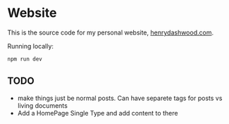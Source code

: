 # Website

This is the source code for my personal website, [henrydashwood.com](https://henrydashwood.com).

Running locally:

```zsh
npm run dev
```

## TODO

- make things just be normal posts. Can have separete tags for posts vs living documents
- Add a HomePage Single Type and add content to there
